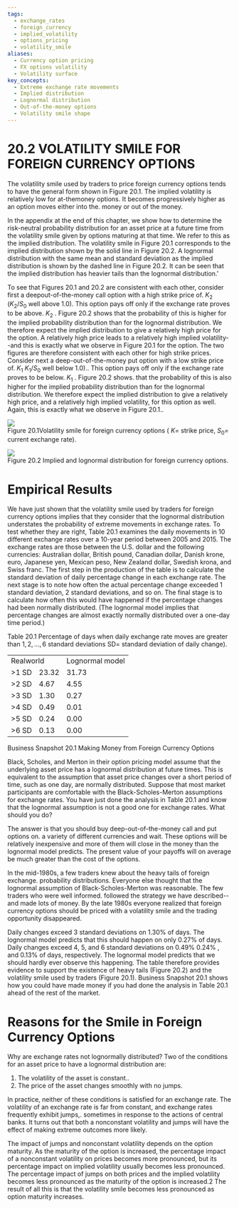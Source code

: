 ```yaml
---
tags:
  - exchange_rates
  - foreign_currency
  - implied_volatility
  - options_pricing
  - volatility_smile
aliases:
  - Currency option pricing
  - FX options volatility
  - Volatility surface
key_concepts:
  - Extreme exchange rate movements
  - Implied distribution
  - Lognormal distribution
  - Out-of-the-money options
  - Volatility smile shape
---
```


# 20.2 VOLATILITY SMILE FOR FOREIGN CURRENCY OPTIONS  

The volatility smile used by traders to price foreign currency options tends to have the general form shown in Figure 20.1. The implied volatility is relatively low for at-themoney options. It becomes progressively higher as an option moves either into the. money or out of the money.  

In the appendix at the end of this chapter, we show how to determine the risk-neutral probability distribution for an asset price at a future time from the volatility smile given by options maturing at that time. We refer to this as the implied distribution. The volatility smile in Figure 20.1 corresponds to the implied distribution shown by the solid line in Figure 20.2. A lognormal distribution with the same mean and standard deviation as the implied distribution is shown by the dashed line in Figure 20.2. It can be seen that the implied distribution has heavier tails than the lognormal distribution.'  

To see that Figures 20.1 and 20.2 are consistent with each other, consider first a deepout-of-the-money call option with a high strike price of. $K_{2}$ $(K_{2}/S_{0}$ well above 1.0). This option pays off only if the exchange rate proves to be above. $K_{2}$ . Figure 20.2 shows that the probability of this is higher for the implied probability distribution than for the lognormal distribution. We therefore expect the implied distribution to give a relatively high price for the option. A relatively high price leads to a relatively high implied volatility--and this is exactly what we observe in Figure 20.1 for the option. The two figures are therefore consistent with each other for high strike prices. Consider next a deep-out-of-the-money put option with a low strike price of. $K_{1}$ $K_{1}/S_{0}$ well below 1.0).. This option pays off only if the exchange rate proves to be below. $K_{1}$ . Figure 20.2 shows. that the probability of this is also higher for the implied probability distribution than for the lognormal distribution. We therefore expect the implied distribution to give a relatively high price, and a relatively high implied volatility, for this option as well. Again, this is exactly what we observe in Figure 20.1..  

![](6bf969a47e7b3126a8b4e0d1fb7608b36948164dba879e27ccb1dfbcf54e8b8c.jpg)  
Figure 20.1Volatility smile for foreign currency options ( $K=$ strike price, $S_{0}=$ current exchange rate).  

![](2e1bb21dd425493b97180f4e9c3411f2938d30336a598ecd1fdaffd6ae115e23.jpg)  
Figure 20.2  Implied and lognormal distribution for foreign currency options.  

# Empirical Results  

We have just shown that the volatility smile used by traders for foreign currency options implies that they consider that the lognormal distribution understates the probability of extreme movements in exchange rates. To test whether they are right, Table 20.1 examines the daily movements in 10 different exchange rates over a 10-year period between 2005 and 2015. The exchange rates are those between the U.S. dollar and the following currencies: Australian dollar, British pound, Canadian dollar, Danish krone, euro, Japanese yen, Mexican peso, New Zealand dollar, Swedish krona, and Swiss franc. The first step in the production of the table is to calculate the standard deviation of daily percentage change in each exchange rate. The next stage is to note how often the actual percentage change exceeded 1 standard deviation, 2 standard deviations, and so on. The final stage is to calculate how often this would have happened if the percentage changes had been normally distributed. (The lognormal model implies that percentage changes are almost exactly normally distributed over a one-day time period.)  

Table 20.1  Percentage of days when daily exchange rate moves are greater than $1,2,\ldots,6$ standard deviations $\mathrm{SD}=$ standard deviation of daily change).   


<html><body><table><tr><td colspan="2">Realworld</td><td>Lognormal model</td></tr><tr><td>>1 SD</td><td>23.32</td><td>31.73</td></tr><tr><td>>2 SD</td><td>4.67</td><td>4.55</td></tr><tr><td>>3 SD</td><td>1.30</td><td>0.27</td></tr><tr><td>>4 SD</td><td>0.49</td><td>0.01</td></tr><tr><td>>5 SD</td><td>0.24</td><td>0.00</td></tr><tr><td>>6 SD</td><td>0.13</td><td>0.00</td></tr></table></body></html>  

Business Snapshot 20.1 Making Money from Foreign Currency Options  

Black, Scholes, and Merton in their option pricing model assume that the underlying asset price has a lognormal distribution at future times. This is equivalent to the assumption that asset price changes over a short period of time, such as one day, are normally distributed. Suppose that most market participants are comfortable with the Black-Scholes-Merton assumptions for exchange rates. You have just done the analysis in Table 20.1 and know that the lognormal assumption is not a good one for exchange rates. What should you do?  

The answer is that you should buy deep-out-of-the-money call and put options on. a variety of different currencies and wait. These options will be relatively inexpensive and more of them will close in the money than the lognormal model predicts. The present value of your payoffs will on average be much greater than the cost of the options.  

In the mid-1980s, a few traders knew about the heavy tails of foreign exchange. probability distributions. Everyone else thought that the lognormal assumption of Black-Scholes-Merton was reasonable. The few traders who were well informed. followed the strategy we have described-- and made lots of money. By the late 1980s everyone realized that foreign currency options should be priced with a volatility smile and the trading opportunity disappeared.  

Daily changes exceed 3 standard deviations on $1.30\%$ of days. The lognormal model predicts that this should happen on only $0.27\%$ of days. Daily changes exceed 4, 5, and 6 standard deviations on $0.49\%$ $0.24\%$ , and $0.13\%$ of days, respectively. The lognormal model predicts that we should hardly ever observe this happening. The table therefore provides evidence to support the existence of heavy tails (Figure 20.2) and the volatility smile used by traders (Figure 20.1). Business Snapshot 20.1 shows how you could have made money if you had done the analysis in Table 20.1 ahead of the rest of the market.  

# Reasons for the Smile in Foreign Currency Options  

Why are exchange rates not lognormally distributed? Two of the conditions for an asset price to have a lognormal distribution are:  

1. The volatility of the asset is constant..   
2. The price of the asset changes smoothly with no jumps.  

In practice, neither of these conditions is satisfied for an exchange rate. The volatility of an exchange rate is far from constant, and exchange rates frequently exhibit jumps,. sometimes in response to the actions of central banks. It turns out that both a nonconstant volatility and jumps will have the effect of making extreme outcomes more likely.  

The impact of jumps and nonconstant volatility depends on the option maturity. As the maturity of the option is increased, the percentage impact of a nonconstant volatility on prices becomes more pronounced, but its percentage impact on implied volatility usually becomes less pronounced. The percentage impact of jumps on both prices and the implied volatility becomes less pronounced as the maturity of the option is increased.2 The result of all this is that the volatility smile becomes less pronounced as option maturity increases.  
